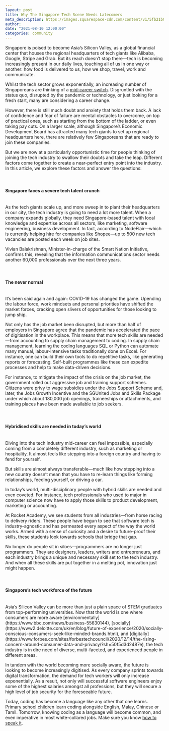 ```yaml
---
layout: post
title: Why The Singapore Tech Scene Needs Latecomers
meta_description: https://images.squarespace-cdn.com/content/v1/5fb21b9813eba3050d7ca252/1625034852647-FGQX57MS7BGIPC88KZ80/RA+thought+leadership+post+thumbnail+pic+2.png?format=300w
author:
date: "2021-08-10 12:00:00"
categories: community
---
```


Singapore is poised to become Asia’s Silicon Valley, as a global financial center that houses the regional headquarters of tech giants like Alibaba, Google, Stripe and Grab. But its reach doesn’t stop there—tech is becoming increasingly present in our daily lives, touching all of us in one way or another: how food is delivered to us, how we shop, travel, work and communicate.

Whilst the tech sector grows exponentially, an increasing number of Singaporeans are thinking of a [mid-career switch](https://www.channelnewsasia.com/news/singapore/more-singapore-residents-making-mid-career-switch-wsg-pcp-12454316). Disgruntled with the status quo, disrupted by the pandemic or technology, or just looking for a fresh start, many are considering a career change.

However, there is still much doubt and anxiety that holds them back. A lack of confidence and fear of failure are mental obstacles to overcome, on top of practical ones, such as starting from the bottom of the ladder, or even taking pay cuts. On a larger scale, although Singapore’s Economic Development Board has attracted many tech giants to set up regional headquarters here, there are relatively few Singaporeans that are ready to join these companies.

But we are now at a particularly opportunistic time for people thinking of joining the tech industry to swallow their doubts and take the leap. Different factors come together to create a near-perfect entry point into the industry. In this article, we explore these factors and answer the questions:
<br><br><br>

#### Singapore faces a severe tech talent crunch

<br>
As the tech giants scale up, and more sweep in to plant their headquarters in our city, the tech industry is going to need a lot more talent. When a company expands globally, they need Singapore-based talent with local knowledge and expertise across all sectors, like marketing, software engineering, business development. In fact, according to NodeFlair—which is currently helping hire for companies like Shopee—up to 500 new tech vacancies are posted each week on job sites.

Vivian Balakrishnan, Minister-in-charge of the Smart Nation Initiative, confirms this, revealing that the information communications sector needs another 60,000 professionals over the next three years.
<br><br><br>

#### The never normal

<br>
It’s been said again and again: COVID-19 has changed the game. Upending the labour force, work mindsets and personal priorities have shifted the market forces, cracking open slivers of opportunities for those looking to jump ship.

Not only has the job market been disrupted, but more than half of employers in Singapore agree that the pandemic has accelerated the pace of digitisation in the workplace. This means that more tech skills are needed—from accounting to supply chain management to coding. In supply chain management, learning the coding languages SQL or Python can automate many manual, labour-intensive tasks traditionally done on Excel. For instance, one can build their own tools to do repetitive tasks, like generating reports or forecasting. Self-built programmes like these can expedite processes and help to make data-driven decisions.

For instance, to mitigate the impact of the crisis on the job market, the government rolled out aggressive job and training support schemes. Citizens were privy to wage subsidies under the Jobs Support Scheme and, later, the Jobs Growth Incentive and the SGUnited Jobs and Skills Package under which about 180,000 job openings, traineeships or attachments, and training places have been made available to job seekers.
<br><br><br>

#### Hybridised skills are needed in today’s world

<br>
Diving into the tech industry mid-career can feel impossible, especially coming from a completely different industry, such as marketing or hospitality. It almost feels like stepping into a foreign country and having to fend for yourself.

But skills are almost always transferable—much like how stepping into a new country doesn’t mean that you have to re-learn things like forming relationships, feeding yourself, or driving a car.

In today’s world, multi-disciplinary people with hybrid skills are needed and even coveted. For instance, tech professionals who used to major in computer science now have to apply those skills to product development, marketing or accounting.

At Rocket Academy, we see students from all industries—from horse racing to delivery riders. These people have begun to see that software tech is industry-agnostic and has permeated every aspect of the way the world works. Armed with a sense of curiosity and a desire to future-proof their skills, these students look towards schools that bridge that gap.

No longer do people sit in siloes—programmers are no longer just programmers. They are designers, leaders, writers and entrepreneurs, and each industry brings a unique and necessary skill set to the tech industry. And when all these skills are put together in a melting pot, innovation just might happen.
<br><br><br>

#### Singapore’s tech workforce of the future

<br>
Asia’s Silicon Valley can be more than just a plain space of STEM graduates from top-performing universities. Now that the world is one where consumers are more aware [environmentally](https://www.bbc.com/news/business-55630144), [socially](https://www2.deloitte.com/uk/en/blog/future-of-experience/2020/socially-conscious-consumers-seek-like-minded-brands.html), and [digitally](https://www.forbes.com/sites/forbestechcouncil/2020/12/14/the-rising-concern-around-consumer-data-and-privacy/?sh=50f5d3d2487e), the tech industry is in dire need of diverse, multi-faceted, and experienced people in different areas.

In tandem with the world becoming more socially aware, the future is looking to become increasingly digitised. As every company sprints towards digital transformation, the demand for tech workers will only increase exponentially. As a result, not only will successful software engineers enjoy some of the highest salaries amongst all professions, but they will secure a high level of job security for the foreseeable future.

Today, coding has become a language like any other that one learns. [Primary school children](https://www.channelnewsasia.com/news/singapore/digital-future-5g-singaporeans-cybersecurity-iswaran-11709368) learn coding alongside English, Malay, Chinese or Tamil. Tomorrow, knowing coding as a language will become common, and even imperative in most white-collared jobs. Make sure you know [how to speak it](https://www.rocketacademy.co/courses/basics).
